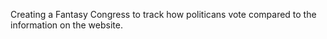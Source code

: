 Creating a Fantasy Congress to track how politicans vote compared to the information on the website.
